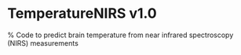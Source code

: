 # TemperatureNIRS v1.0
% Code to predict brain temperature from near infrared spectroscopy (NIRS) measurements
